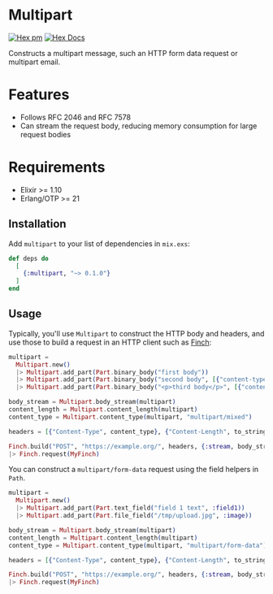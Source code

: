 # Multipart

[![Hex pm](http://img.shields.io/hexpm/v/multipart.svg?style=flat)](https://hex.pm/packages/multipart)
[![Hex Docs](https://img.shields.io/badge/hex-docs-blue.svg)](https://hexdocs.pm/multipart/)

Constructs a multipart message, such an HTTP form data request or multipart email.

# Features

- Follows RFC 2046 and RFC 7578
- Can stream the request body, reducing memory consumption for large request bodies

# Requirements

- Elixir >= 1.10
- Erlang/OTP >= 21

## Installation

Add `multipart` to your list of dependencies in `mix.exs`:

```elixir
def deps do
  [
    {:multipart, "~> 0.1.0"}
  ]
end
```

## Usage

Typically, you'll use `Multipart` to construct the HTTP body and headers, and use those to build a request in an HTTP client such as [Finch](https://github.com/keathley/finch):

```elixir
multipart =
  Multipart.new()
  |> Multipart.add_part(Part.binary_body("first body"))
  |> Multipart.add_part(Part.binary_body("second body", [{"content-type", "text/plain"}]))
  |> Multipart.add_part(Part.binary_body("<p>third body</p>", [{"content-type", "text/html"}]))

body_stream = Multipart.body_stream(multipart)
content_length = Multipart.content_length(multipart)
content_type = Multipart.content_type(multipart, "multipart/mixed")

headers = [{"Content-Type", content_type}, {"Content-Length", to_string(content_length)}]

Finch.build("POST", "https://example.org/", headers, {:stream, body_stream})
|> Finch.request(MyFinch)
```

You can construct a `multipart/form-data` request using the field helpers in `Path`.

```elixir
multipart =
  Multipart.new()
  |> Multipart.add_part(Part.text_field("field 1 text", :field1))
  |> Multipart.add_part(Part.file_field("/tmp/upload.jpg", :image))

body_stream = Multipart.body_stream(multipart)
content_length = Multipart.content_length(multipart)
content_type = Multipart.content_type(multipart, "multipart/form-data")

headers = [{"Content-Type", content_type}, {"Content-Length", to_string(content_length)}]

Finch.build("POST", "https://example.org/", headers, {:stream, body_stream})
|> Finch.request(MyFinch)
```
